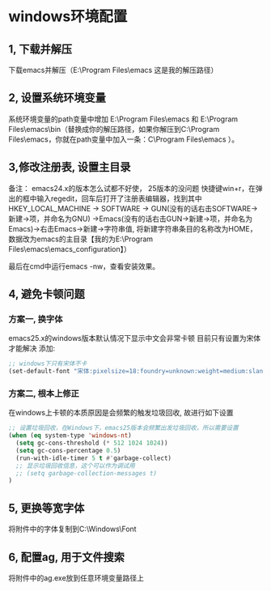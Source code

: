 # windows环境配置
## 1, 下载并解压
下载emacs并解压（E:\Program Files\emacs 这是我的解压路径）

## 2, 设置系统环境变量
系统环境变量的path变量中增加 E:\Program Files\emacs 和 E:\Program Files\emacs\bin（替换成你的解压路径，如果你解压到C:\Program Files\emacs，你就在path变量中加入一条：C\Program Files\emacs ）。
## 3,修改注册表, 设置主目录
备注： emacs24.x的版本怎么试都不好使， 25版本的没问题
快捷键win+r，在弹出的框中输入regedit，回车后打开了注册表编辑器，找到其中HKEY_LOCAL_MACHINE -> SOFTWARE -> GUN(没有的话右击SOFTWARE->新建->项，并命名为GNU) ->Emacs(没有的话右击GUN->新建->项，并命名为Emacs)->右击Emacs->新建->字符串值, 将新建字符串条目的名称改为HOME，数据改为emacs的主目录【我的为E:\Program Files\emacs\emacs_configuration】）

最后在cmd中运行emacs -nw，查看安装效果。

## 4, 避免卡顿问题
### 方案一, 换字体
emacs25.x的windows版本默认情况下显示中文会非常卡顿
目前只有设置为宋体才能解决
添加:
```lisp
;; windows下只有宋体不卡
(set-default-font "宋体:pixelsize=18:foundry=unknown:weight=medium:slant=normal:width=normal:scalable=true")
```

### 方案二, 根本上修正
在windows上卡顿的本质原因是会频繁的触发垃圾回收, 故进行如下设置
```lisp
;; 设置垃圾回收，在Windows下，emacs25版本会频繁出发垃圾回收，所以需要设置
(when (eq system-type 'windows-nt)
  (setq gc-cons-threshold (* 512 1024 1024))
  (setq gc-cons-percentage 0.5)
  (run-with-idle-timer 5 t #'garbage-collect)
  ;; 显示垃圾回收信息，这个可以作为调试用
  ;; (setq garbage-collection-messages t)
)
```

## 5, 更换等宽字体
将附件中的字体复制到C:\Windows\Font

## 6, 配置ag, 用于文件搜索
将附件中的ag.exe放到任意环境变量路径上
